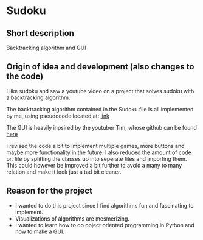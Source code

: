 # Sudoku
## Short description
Backtracking algorithm and GUI

## Origin of idea and development (also changes to the code)
I like sudoku and saw a youtube video on a project that solves sudoku with a backtracking algorithm.

The backtracking algorithm contained in the Sudoku file is all implemented by me, using pseudocode located at: [link](https://www.geeksforgeeks.org/sudoku-backtracking-7/)

The GUI is heavily inpsired by the youtuber Tim, whose github can be found [here](https://github.com/techwithtim)

I revised the code a bit to implement multiple games, more buttons and maybe more functionality in the future.
I also reduced the amount of code pr. file by splitting the classes up into seperate files and importing them.
This could however be improved a bit further to avoid a many to many relation and make it look just a tad bit cleaner.

## Reason for the project
* I wanted to do this project since I find algorithms fun and fascinating to implement.
* Visualizations of algorithms are mesmerizing.
* I wanted to learn how to do object oriented programming in Python and how to make a GUI.

